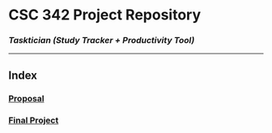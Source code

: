 # CSC 342 Project Repository
### ***Tasktician (Study Tracker + Productivity Tool)***

***

## Index

### [Proposal](https://github.com/sebinevj/Tasktician/blob/main/Proposal/README.md)
### [Final Project](https://github.com/sebinevj/Tasktician/blob/main/FinalProject/README.md)
